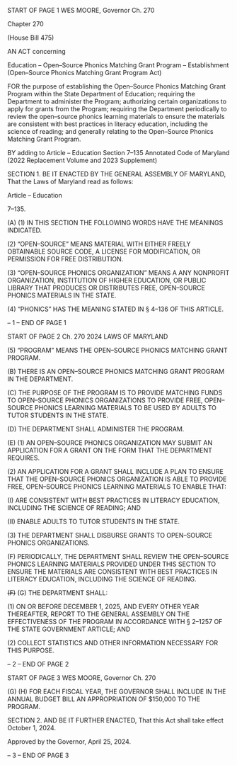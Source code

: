 START OF PAGE 1
WES MOORE, Governor Ch. 270

Chapter 270

(House Bill 475)

AN ACT concerning

Education – Open–Source Phonics Matching Grant Program – Establishment
(Open–Source Phonics Matching Grant Program Act)

FOR the purpose of establishing the Open–Source Phonics Matching Grant Program within
the State Department of Education; requiring the Department to administer the
Program; authorizing certain organizations to apply for grants from the Program;
requiring the Department periodically to review the open–source phonics learning
materials to ensure the materials are consistent with best practices in literacy
education, including the science of reading; and generally relating to the
Open–Source Phonics Matching Grant Program.

BY adding to
Article – Education
Section 7–135
Annotated Code of Maryland
(2022 Replacement Volume and 2023 Supplement)

SECTION 1. BE IT ENACTED BY THE GENERAL ASSEMBLY OF MARYLAND,
That the Laws of Maryland read as follows:

Article – Education

7–135.

(A) (1) IN THIS SECTION THE FOLLOWING WORDS HAVE THE MEANINGS
INDICATED.

(2) “OPEN–SOURCE” MEANS MATERIAL WITH EITHER FREELY
OBTAINABLE SOURCE CODE, A LICENSE FOR MODIFICATION, OR PERMISSION FOR
FREE DISTRIBUTION.

(3) “OPEN–SOURCE PHONICS ORGANIZATION” MEANS A ANY
NONPROFIT ORGANIZATION, INSTITUTION OF HIGHER EDUCATION, OR PUBLIC
LIBRARY THAT PRODUCES OR DISTRIBUTES FREE, OPEN–SOURCE PHONICS
MATERIALS IN THE STATE.

(4) “PHONICS” HAS THE MEANING STATED IN § 4–136 OF THIS
ARTICLE.

– 1 –
END OF PAGE 1

START OF PAGE 2
Ch. 270 2024 LAWS OF MARYLAND

(5) “PROGRAM” MEANS THE OPEN–SOURCE PHONICS MATCHING
GRANT PROGRAM.

(B) THERE IS AN OPEN–SOURCE PHONICS MATCHING GRANT PROGRAM IN
THE DEPARTMENT.

(C) THE PURPOSE OF THE PROGRAM IS TO PROVIDE MATCHING FUNDS TO
OPEN–SOURCE PHONICS ORGANIZATIONS TO PROVIDE FREE, OPEN–SOURCE
PHONICS LEARNING MATERIALS TO BE USED BY ADULTS TO TUTOR STUDENTS IN
THE STATE.

(D) THE DEPARTMENT SHALL ADMINISTER THE PROGRAM.

(E) (1) AN OPEN–SOURCE PHONICS ORGANIZATION MAY SUBMIT AN
APPLICATION FOR A GRANT ON THE FORM THAT THE DEPARTMENT REQUIRES.

(2) AN APPLICATION FOR A GRANT SHALL INCLUDE A PLAN TO
ENSURE THAT THE OPEN–SOURCE PHONICS ORGANIZATION IS ABLE TO PROVIDE
FREE, OPEN–SOURCE PHONICS LEARNING MATERIALS TO ENABLE THAT:

(I) ARE CONSISTENT WITH BEST PRACTICES IN LITERACY
EDUCATION, INCLUDING THE SCIENCE OF READING; AND

(II) ENABLE ADULTS TO TUTOR STUDENTS IN THE STATE.

(3) THE DEPARTMENT SHALL DISBURSE GRANTS TO OPEN–SOURCE
PHONICS ORGANIZATIONS.

(F) PERIODICALLY, THE DEPARTMENT SHALL REVIEW THE OPEN–SOURCE
PHONICS LEARNING MATERIALS PROVIDED UNDER THIS SECTION TO ENSURE THE
MATERIALS ARE CONSISTENT WITH BEST PRACTICES IN LITERACY EDUCATION,
INCLUDING THE SCIENCE OF READING.

~~(F)~~ (G) THE DEPARTMENT SHALL:

(1) ON OR BEFORE DECEMBER 1, 2025, AND EVERY OTHER YEAR
THEREAFTER, REPORT TO THE GENERAL ASSEMBLY ON THE EFFECTIVENESS OF
THE PROGRAM IN ACCORDANCE WITH § 2–1257 OF THE STATE GOVERNMENT
ARTICLE; AND

(2) COLLECT STATISTICS AND OTHER INFORMATION NECESSARY FOR
THIS PURPOSE.

– 2 –
END OF PAGE 2

START OF PAGE 3
WES MOORE, Governor Ch. 270

(G) (H) FOR EACH FISCAL YEAR, THE GOVERNOR SHALL INCLUDE IN THE
ANNUAL BUDGET BILL AN APPROPRIATION OF $150,000 TO THE PROGRAM.

SECTION 2. AND BE IT FURTHER ENACTED, That this Act shall take effect
October 1, 2024.

Approved by the Governor, April 25, 2024.

– 3 –
END OF PAGE 3